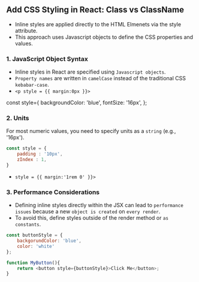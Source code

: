 ## Add CSS Styling in React: Class vs ClassName

- Inline styles are applied directly to the HTML Elmenets via the style attribute. 
- This approach uses Javascript objects to define the CSS properties and values.

### 1. JavaScript Object Syntax

- Inline styles in React are specified using `Javascript objects`. 
- `Property names` are written in `camelCase` instead of the traditional CSS `kebabar-case`.
- `<p style = {{ margin:0px }}>`

const style={
    backgroundColor: 'blue',
    fontSize: '16px',
};

### 2. Units

For most numeric values, you need to specify units as a `string` (e.g., '16px').

```javascript
const style = {
    padding : '10px',
    zIndex : 1,
}
```

- `style = {{ margin:'1rem 0' }}>`

### 3. Performance Considerations

- Defining inline styles directly within the JSX can lead to `performance issues` because a new `object is created` on `every render`.
-  To avoid this, define styles outside of the render method or `as constants`.

```javascript
const buttonStyle = {
    backgorundColor: 'blue',
    color: 'white'
};

function MyButton(){
    return <button style={buttonStyle}>Click Me</button>;
}
```
